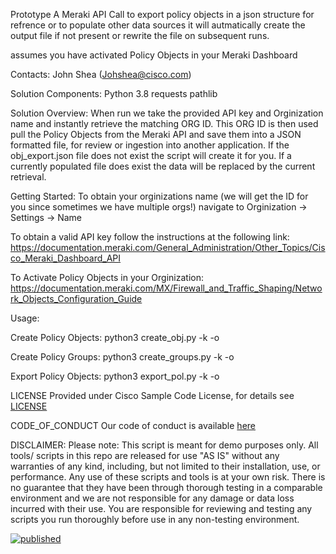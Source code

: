 Prototype
A Meraki API Call to export policy objects in a json structure for refrence or to populate other data sources
it will autmatically create the output file if not present or rewrite the file on subsequent runs.

assumes you have activated Policy Objects in your Meraki Dashboard

Contacts:
John Shea (Johshea@cisco.com)

Solution Components:
Python 3.8
requests
pathlib

Solution Overview:
When run we take the provided API key and Orginization name and instantly retrieve the matching ORG ID. This ORG ID is then used pull the Policy Objects from the Meraki API and save them into a JSON formatted file, for review or ingestion into another application. If the obj_export.json file does not exist the script will create it for you. If a currently populated file does exist the data will be replaced by the current retrieval.


Getting Started:
To obtain your orginizations name (we will get the ID for you since sometimes we have multiple orgs!) 
navigate to Orginization -> Settings -> Name

To obtain a valid API key follow the instructions at the following link:
https://documentation.meraki.com/General_Administration/Other_Topics/Cisco_Meraki_Dashboard_API

To Activate Policy Objects in your Orginization:
https://documentation.meraki.com/MX/Firewall_and_Traffic_Shaping/Network_Objects_Configuration_Guide

Usage:

Create Policy Objects:
  python3 create_obj.py -k <apikey> -o <orgname>
  
Create Policy Groups:
  python3 create_groups.py -k <apikey> -o <orgname>
  
Export Policy Objects:
  python3 export_pol.py -k <apikey> -o <orgname>

LICENSE
Provided under Cisco Sample Code License, for details see [LICENSE](LICENSE.md)

CODE_OF_CONDUCT
Our code of conduct is available [here](CODE_OF_CONDUCT.md)

DISCLAIMER:
Please note: This script is meant for demo purposes only. All tools/ scripts in this repo are released for use "AS IS" without any warranties of any kind, including, but not limited to their installation, use, or performance. Any use of these scripts and tools is at your own risk. There is no guarantee that they have been through thorough testing in a comparable environment and we are not responsible for any damage or data loss incurred with their use.
You are responsible for reviewing and testing any scripts you run thoroughly before use in any non-testing environment.


  [![published](https://static.production.devnetcloud.com/codeexchange/assets/images/devnet-published.svg)](https://developer.cisco.com/codeexchange/github/repo/johshea/export_Mpolicy_objects)
  
